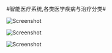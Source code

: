 #智能医疗系统,各类医学疾病与治疗分类#

![Screenshot](https://github.com/kmgao/smartmedicine/blob/master/1.png)

![Screenshot](https://github.com/kmgao/smartmedicine/blob/master/2.png)

![Screenshot](https://github.com/kmgao/smartmedicine/blob/master/3.png)